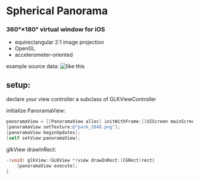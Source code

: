 # Spherical Panorama
### 360°×180° virtual window for iOS
* equirectangular 2:1 image projection
* OpenGL
* accelerometer-oriented

example source data:
![like this](https://raw.github.com/robbykraft/SphericalPanorama/master/360%20Panorama/park_2048.png)

## setup:

declare your view controller a subclass of GLKViewController

initialize PanoramaView:

```objective-c
panoramaView = [[PanoramaView alloc] initWithFrame:[[UIScreen mainScreen] bounds]];
[panoramaView setTexture:@"park_2048.png"];
[panoramaView beginUpdates];
[self setView:panoramaView];
```

glkView drawInRect:

```objective-c
-(void) glkView:(GLKView *)view drawInRect:(CGRect)rect{
    [panoramaView execute];
}
```